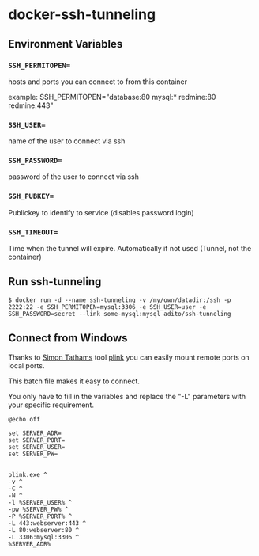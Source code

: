 # docker-ssh-tunneling


## Environment Variables


### `SSH_PERMITOPEN=`

hosts and ports you can connect to from this container

example: SSH_PERMITOPEN="database:80 mysql:* redmine:80 redmine:443"


### `SSH_USER=`

name of the user to connect via ssh


### `SSH_PASSWORD=`

password of the user to connect via ssh

### `SSH_PUBKEY=`

Publickey to identify to service (disables password login)

### `SSH_TIMEOUT=`
Time when the tunnel will expire. Automatically if not used (Tunnel, not the container)

## Run ssh-tunneling

```console
$ docker run -d --name ssh-tunneling -v /my/own/datadir:/ssh -p 2222:22 -e SSH_PERMITOPEN=mysql:3306 -e SSH_USER=user -e SSH_PASSWORD=secret --link some-mysql:mysql adito/ssh-tunneling
```

## Connect from Windows

Thanks to [Simon Tathams](http://www.chiark.greenend.org.uk/~sgtatham/putty/download.html) tool [plink](https://the.earth.li/~sgtatham/putty/latest/x86/plink.exe) you can easily mount remote ports on local ports.


This batch file makes it easy to connect.  

You only have to fill in the variables and replace the "-L" parameters with your specific requirement.  
```console
@echo off

set SERVER_ADR=
set SERVER_PORT=
set SERVER_USER=
set SERVER_PW=


plink.exe ^
-v ^
-C ^
-N ^
-l %SERVER_USER% ^
-pw %SERVER_PW% ^
-P %SERVER_PORT% ^
-L 443:webserver:443 ^
-L 80:webserver:80 ^
-L 3306:mysql:3306 ^
%SERVER_ADR%
```
